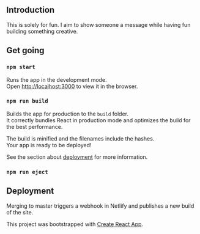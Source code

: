 ## Introduction

This is solely for fun. I aim to show someone a message while having fun building something creative.

## Get going

### `npm start`

Runs the app in the development mode.<br />
Open [http://localhost:3000](http://localhost:3000) to view it in the browser.

### `npm run build`

Builds the app for production to the `build` folder.<br />
It correctly bundles React in production mode and optimizes the build for the best performance.

The build is minified and the filenames include the hashes.<br />
Your app is ready to be deployed!

See the section about [deployment](https://facebook.github.io/create-react-app/docs/deployment) for more information.

### `npm run eject`

## Deployment

Merging to master triggers a webhook in Netlify and publishes a new build of the site.

This project was bootstrapped with [Create React App](https://github.com/facebook/create-react-app).
